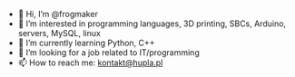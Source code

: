 - 👋 Hi, I’m @frogmaker
- 👀 I’m interested in programming languages, 3D printing, SBCs, Arduino, servers, MySQL, linux
- 🌱 I’m currently learning Python, C++
- 💞️ I’m looking for a job related to IT/programming 
- 📫 How to reach me: kontakt@hupla.pl

<!---
frogmaker/frogmaker is a ✨ special ✨ repository because its `README.md` (this file) appears on your GitHub profile.
You can click the Preview link to take a look at your changes.
--->
